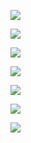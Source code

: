 ![](/Lemma2/20190105041038156.png)

![](/Lemma2/20190105041049473.png)

![](/Lemma2/20190105041056272.png)

![](/Lemma2/20190105041104560.png)

![](/Lemma2/20190105041113628.png)

![](/Lemma2/20190105041119477.png)

![](/Lemma2/20190105041126796.png)